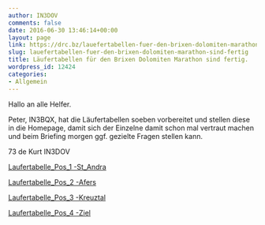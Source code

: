 ```yaml
---
author: IN3DOV
comments: false
date: 2016-06-30 13:46:14+00:00
layout: page
link: https://drc.bz/lauefertabellen-fuer-den-brixen-dolomiten-marathon-sind-fertig/
slug: lauefertabellen-fuer-den-brixen-dolomiten-marathon-sind-fertig
title: Läufertabellen für den Brixen Dolomiten Marathon sind fertig.
wordpress_id: 12424
categories:
- Allgemein
---
```


Hallo an alle Helfer.

Peter, IN3BQX, hat die Läufertabellen soeben vorbereitet und stellen diese in die Homepage, damit sich der Einzelne damit schon mal vertraut machen und beim Briefing morgen ggf. gezielte Fragen stellen kann.

73 de Kurt IN3DOV

[Laufertabelle_Pos_1 -St_Andra](https://drc.bz/wp-content/uploads/2016/06/Laufertabelle_Pos_1-St_Andra.pdf)

[Laufertabelle_Pos_2 -Afers](https://drc.bz/wp-content/uploads/2016/06/Laufertabelle_Pos_2-Afers.pdf)

[Laufertabelle_Pos_3 -Kreuztal](https://drc.bz/wp-content/uploads/2016/06/Laufertabelle_Pos_3-Kreuztal.pdf)

[Laufertabelle_Pos_4 -Ziel](https://drc.bz/wp-content/uploads/2016/06/Laufertabelle_Pos_4-Ziel.pdf)








